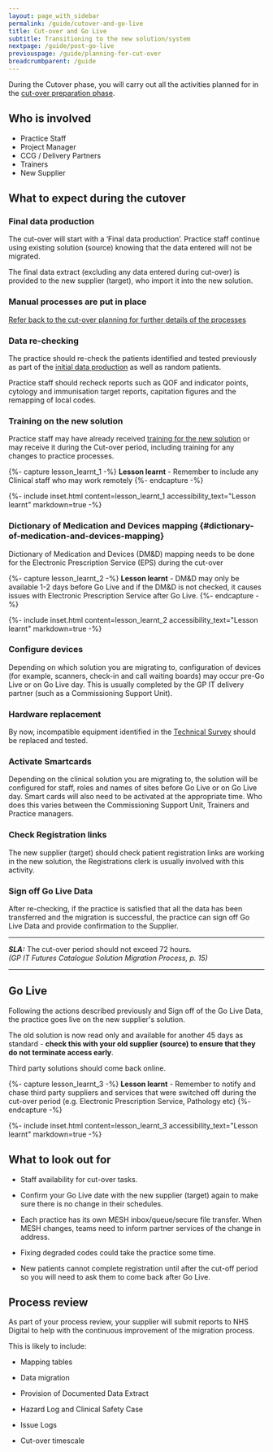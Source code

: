 ```yaml
---
layout: page_with_sidebar
permalink: /guide/cutover-and-go-live
title: Cut-over and Go Live
subtitle: Transitioning to the new solution/system
nextpage: /guide/post-go-live
previouspage: /guide/planning-for-cut-over
breadcrumbparent: /guide
---
```


During the Cutover phase, you will carry out all the activities planned for in the [cut-over preparation phase](/prm-practice-migration/guide/planning-for-cut-over).

## Who is involved
* Practice Staff
* Project Manager
* CCG / Delivery Partners
* Trainers
* New Supplier


## What to expect during the cutover

### Final data production 
The cut-over will start with a ‘Final data production’. Practice staff continue using existing solution (source) knowing that the data entered will not be migrated. 

The final data extract (excluding any data entered during cut-over) is provided to the new supplier (target), who import it into the new solution.


### Manual processes are put in place
[Refer back to the cut-over planning for further details of the processes](/prm-practice-migration/guide/planning-for-cut-over#appointments)


### Data re-checking

The practice should re-check the patients identified and tested previously as part of the [initial data production](/prm-practice-migration/guide/initial-data-production) as well as random patients. 

Practice staff should recheck reports such as QOF and indicator points, cytology and immunisation target reports, capitation figures and the remapping of local codes.


### Training on the new solution

Practice staff may have already received [training for the new solution](/prm-practice-migration/guide/training) or may receive it during the Cut-over period, including training for any changes to practice processes.  

{%- capture lesson_learnt_1 -%}
__Lesson learnt__ - Remember to include any Clinical staff who may work remotely
{%- endcapture -%}

{%- include inset.html content=lesson_learnt_1 accessibility_text="Lesson learnt" markdown=true -%}

### Dictionary of Medication and Devices mapping {#dictionary-of-medication-and-devices-mapping}

Dictionary of Medication and Devices (DM&D) mapping needs to be done for the Electronic Prescription Service (EPS) during the cut-over


{%- capture lesson_learnt_2 -%}
__Lesson learnt__ - DM&D may only be available 1-2 days before Go Live and if the DM&D is not checked, it causes issues with Electronic Prescription Service after Go Live. 
{%- endcapture -%}

{%- include inset.html content=lesson_learnt_2 accessibility_text="Lesson learnt" markdown=true -%}


### Configure devices

Depending on which solution you are migrating to, configuration of devices (for example, scanners, check-in and call waiting boards) may occur pre-Go Live or on Go Live day. This is usually completed by the GP IT delivery partner (such as a Commissioning Support Unit).  <!-- [UPLIFT] added reference to some scenarios, where users can be set up in the Live system prior to Go Live -->


### Hardware replacement

By now, incompatible equipment identified in the [Technical Survey](technical-survey) should be replaced and tested.


### Activate Smartcards

Depending on the clinical solution you are migrating to, the solution will be configured for staff, roles and names of sites before Go Live or on Go Live day. Smart cards will also need to be activated at the appropriate time. Who does this varies between the Commissioning Support Unit, Trainers and Practice managers.


### Check Registration links

The new supplier (target) should check patient registration links are working in the new solution, the Registrations clerk is usually involved with this activity.


### Sign off Go Live Data 

After re-checking, if the practice is satisfied that all the data has been transferred and the migration is successful, the practice can sign off Go Live Data and provide confirmation to the Supplier.  

* * * 
**_SLA:_**  The cut-over period should not exceed 72 hours.
<br><em>(GP IT Futures Catalogue Solution Migration Process, p. 15)</em>
* * *
<!-- [UPLIFT] added reference to Step 10 SLA from Ancillary Document p.15 -->

## Go Live

Following the actions described previously and Sign off of the Go Live Data, the practice goes live on the new supplier's solution. 

The old solution is now read only and available for another 45 days as standard - __check this with your old supplier (source) to ensure that they do not terminate access early__.

Third party solutions should come back online.

{%- capture lesson_learnt_3 -%}
__Lesson learnt__ - Remember to notify and chase third party suppliers and services that were switched off during the cut-over period (e.g. Electronic Prescription Service, Pathology etc)
{%- endcapture -%}

{%- include inset.html content=lesson_learnt_3 accessibility_text="Lesson learnt" markdown=true -%}


## What to look out for

* Staff availability for cut-over tasks.  

* Confirm your Go Live date with the new supplier (target) again to make sure there is no change in their schedules.  

* Each practice has its own MESH inbox/queue/secure file transfer. When MESH changes, teams need to inform partner services of the change in address.  

* Fixing degraded codes could take the practice some time.
<!-- [UPLIFT] reworded the language here -->
* New patients cannot complete registration until after the cut-off period so you will need to ask them to come back after Go Live.

## Process review

As part of your process review, your supplier will submit reports to NHS Digital to help with the continuous improvement of the migration process.

This is likely to include:
<!-- [GAP] include reference to metrics dashboard inputs here -->
* Mapping tables

* Data migration

* Provision of Documented Data Extract

* Hazard Log and Clinical Safety Case

* Issue Logs

* Cut-over timescale

